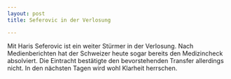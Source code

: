 ```yaml
---
layout: post
title: Seferovic in der Verlosung

---
```


Mit Haris Seferovic ist ein weiter Stürmer in der Verlosung. Nach Medienberichten hat der Schweizer heute sogar bereits den Medizincheck absolviert. Die Eintracht bestätigte den bevorstehenden Transfer allerdings nicht. In den nächsten Tagen wird wohl Klarheit herrschen.


